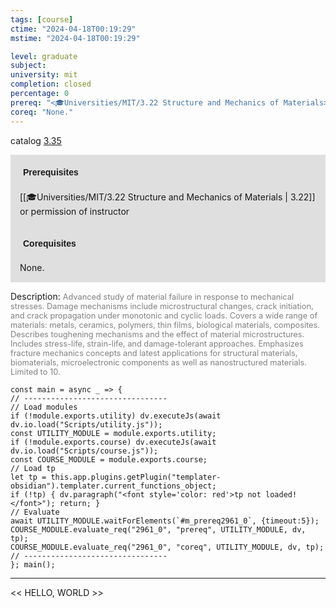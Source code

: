 ```yaml
---
tags: [course]
ctime: "2024-04-18T00:19:29"
mstime: "2024-04-18T00:19:29"

level: graduate
subject: 
university: mit
completion: closed
percentage: 0
prereq: "<🎓Universities/MIT/3.22 Structure and Mechanics of Materials> or permission of instructor"
coreq: "None."
---
```


catalog [3.35](http://student.mit.edu/catalog/m3a.html#3.35)

<span style="display: block; padding: 15px; background-color: rgb(100, 100, 100, 0.2);"><font id="m_prereq2961_0" style="display: block; font-family: Arial, sans-serif; font-weight: bold; padding: 5px">Prerequisites</font><br><span id="prereq2961_0">[[🎓Universities/MIT/3.22 Structure and Mechanics of Materials | 3.22]] or permission of instructor</span></span>
<span style="display: block; padding: 15px; background-color: rgb(100, 100, 100, 0.2);"><font id="m_coreq2961_0" style="display: block; font-family: Arial, sans-serif; font-weight: bold; padding: 5px">Corequisites</font><br><span id="coreq2961_0">None.</span></span>

<font style="">Description:</font>
<font style="color: grey; font-size: 0.8rem;">Advanced study of material failure in response to mechanical stresses. Damage mechanisms include microstructural changes, crack initiation, and crack propagation under monotonic and cyclic loads. Covers a wide range of materials: metals, ceramics, polymers, thin films, biological materials, composites. Describes toughening mechanisms and the effect of material microstructures. Includes stress-life, strain-life, and damage-tolerant approaches. Emphasizes fracture mechanics concepts and latest applications for structural materials, biomaterials, microelectronic components as well as nanostructured materials. Limited to 10.</font>

```dataviewjs
const main = async _ => {
// --------------------------------
// Load modules
if (!module.exports.utility) dv.executeJs(await dv.io.load("Scripts/utility.js"));
const UTILITY_MODULE = module.exports.utility;
if (!module.exports.course) dv.executeJs(await dv.io.load("Scripts/course.js"));
const COURSE_MODULE = module.exports.course;
// Load tp
let tp = this.app.plugins.getPlugin("templater-obsidian").templater.current_functions_object;
if (!tp) { dv.paragraph("<font style='color: red'>tp not loaded!</font>"); return; }
// Evaluate
await UTILITY_MODULE.waitForElements(`#m_prereq2961_0`, {timeout:5});
COURSE_MODULE.evaluate_req("2961_0", "prereq", UTILITY_MODULE, dv, tp);
COURSE_MODULE.evaluate_req("2961_0", "coreq", UTILITY_MODULE, dv, tp);
// --------------------------------
}; main();
```

---

<< HELLO, WORLD >>
